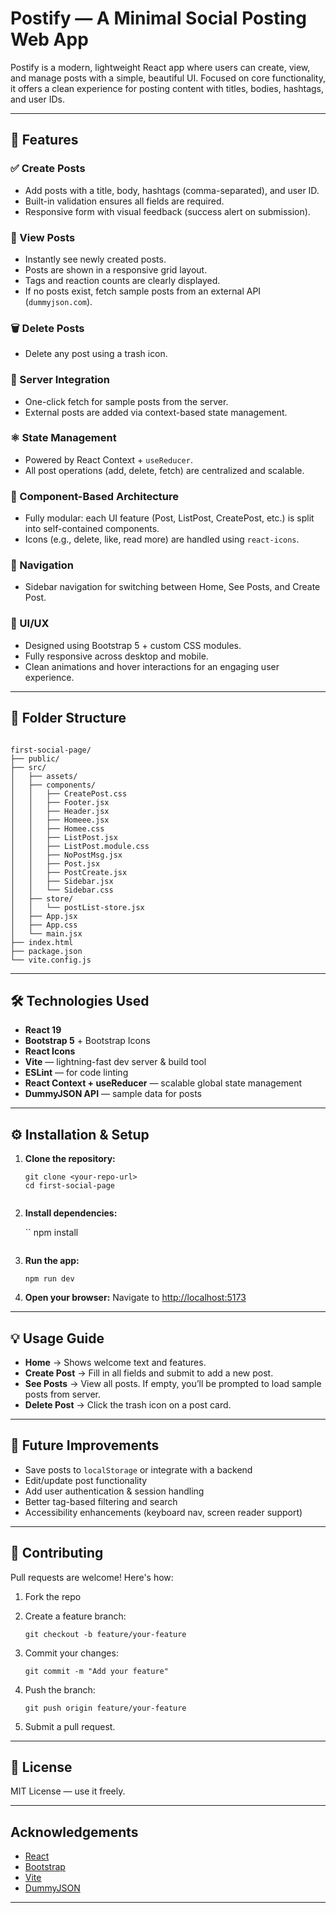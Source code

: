 # Postify — A Minimal Social Posting Web App

Postify is a modern, lightweight React app where users can create, view, and manage posts with a simple, beautiful UI. Focused on core functionality, it offers a clean experience for posting content with titles, bodies, hashtags, and user IDs.

---

## 🚀 Features

### ✅ Create Posts
- Add posts with a title, body, hashtags (comma-separated), and user ID.
- Built-in validation ensures all fields are required.
- Responsive form with visual feedback (success alert on submission).

### 📄 View Posts
- Instantly see newly created posts.
- Posts are shown in a responsive grid layout.
- Tags and reaction counts are clearly displayed.
- If no posts exist, fetch sample posts from an external API (`dummyjson.com`).

### 🗑️ Delete Posts
- Delete any post using a trash icon.

### 🔄 Server Integration
- One-click fetch for sample posts from the server.
- External posts are added via context-based state management.

### ⚛️ State Management
- Powered by React Context + `useReducer`.
- All post operations (add, delete, fetch) are centralized and scalable.

### 🧱 Component-Based Architecture
- Fully modular: each UI feature (Post, ListPost, CreatePost, etc.) is split into self-contained components.
- Icons (e.g., delete, like, read more) are handled using `react-icons`.

### 🧭 Navigation
- Sidebar navigation for switching between Home, See Posts, and Create Post.

### 🎨 UI/UX
- Designed using Bootstrap 5 + custom CSS modules.
- Fully responsive across desktop and mobile.
- Clean animations and hover interactions for an engaging user experience.

---

## 📁 Folder Structure

```

first-social-page/
├── public/
├── src/
│   ├── assets/
│   ├── components/
│   │   ├── CreatePost.css
│   │   ├── Footer.jsx
│   │   ├── Header.jsx
│   │   ├── Homeee.jsx
│   │   ├── Homee.css
│   │   ├── ListPost.jsx
│   │   ├── ListPost.module.css
│   │   ├── NoPostMsg.jsx
│   │   ├── Post.jsx
│   │   ├── PostCreate.jsx
│   │   ├── Sidebar.jsx
│   │   └── Sidebar.css
│   ├── store/
│   │   └── postList-store.jsx
│   ├── App.jsx
│   ├── App.css
│   └── main.jsx
├── index.html
├── package.json
└── vite.config.js

````

---

## 🛠️ Technologies Used

- **React 19**
- **Bootstrap 5** + Bootstrap Icons
- **React Icons**
- **Vite** — lightning-fast dev server & build tool
- **ESLint** — for code linting
- **React Context + useReducer** — scalable global state management
- **DummyJSON API** — sample data for posts

---

## ⚙️ Installation & Setup

1. **Clone the repository:**
   ```
   git clone <your-repo-url>
   cd first-social-page


2. **Install dependencies:**

   ``
   npm install
   ```

3. **Run the app:**

   ```
   npm run dev
   ```

4. **Open your browser:**
   Navigate to [http://localhost:5173](http://localhost:5173)

---

## 💡 Usage Guide

* **Home** → Shows welcome text and features.
* **Create Post** → Fill in all fields and submit to add a new post.
* **See Posts** → View all posts. If empty, you’ll be prompted to load sample posts from server.
* **Delete Post** → Click the trash icon on a post card.

---

## 📣 Future Improvements

* Save posts to `localStorage` or integrate with a backend
* Edit/update post functionality
* Add user authentication & session handling
* Better tag-based filtering and search
* Accessibility enhancements (keyboard nav, screen reader support)

---

## 🤝 Contributing

Pull requests are welcome! Here's how:

1. Fork the repo
2. Create a feature branch:

   ```
   git checkout -b feature/your-feature
   ```
3. Commit your changes:

   ```
   git commit -m "Add your feature"
   ```
4. Push the branch:

   ```
   git push origin feature/your-feature
   ```
5. Submit a pull request.

---

## 📜 License

MIT License — use it freely.

---

## Acknowledgements

* [React](https://react.dev/)
* [Bootstrap](https://getbootstrap.com/)
* [Vite](https://vitejs.dev/)
* [DummyJSON](https://dummyjson.com/)

---
